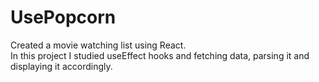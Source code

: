 # UsePopcorn

Created a movie watching list using React.\
In this project I studied useEffect hooks and fetching data, parsing it and displaying it accordingly.



